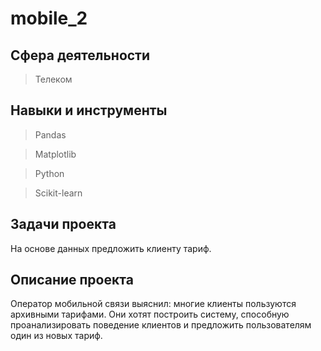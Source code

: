 # mobile_2

## Сфера деятельности
>Телеком

## Навыки и инструменты
>Pandas

>Matplotlib

>Python

>Scikit-learn

## Задачи проекта
На основе данных предложить клиенту тариф.

## Описание проекта
Оператор мобильной связи выяснил: многие клиенты пользуются архивными тарифами. Они хотят построить систему, способную проанализировать поведение клиентов и предложить пользователям один из новых тариф.
